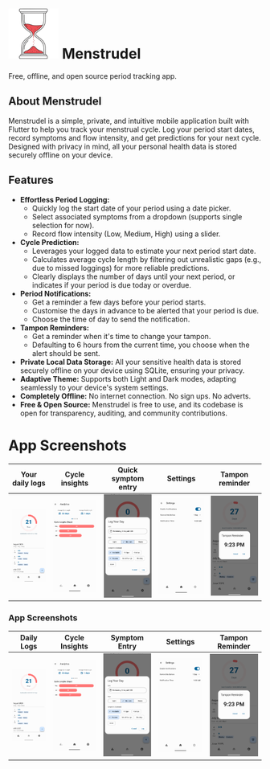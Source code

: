 # <img src="icon/Menstrudle_cropped.png" alt="Menstrudel App Icon" width="100"> Menstrudel 

Free, offline, and open source period tracking app.

## About Menstrudel

Menstrudel is a simple, private, and intuitive mobile application built with Flutter to help you track your menstrual cycle. Log your period start dates, record symptoms and flow intensity, and get predictions for your next cycle. Designed with privacy in mind, all your personal health data is stored securely offline on your device.

## Features

* **Effortless Period Logging:**
    * Quickly log the start date of your period using a date picker.
    * Select associated symptoms from a dropdown (supports single selection for now).
    * Record flow intensity (Low, Medium, High) using a slider.
* **Cycle Prediction:**
    * Leverages your logged data to estimate your next period start date.
    * Calculates average cycle length by filtering out unrealistic gaps (e.g., due to missed loggings) for more reliable predictions.
    * Clearly displays the number of days until your next period, or indicates if your period is due today or overdue.
* **Period Notifications:**
    * Get a reminder a few days before your period starts.
    * Customise the days in advance to be alerted that your period is due.
    * Choose the time of day to send the notification.
* **Tampon Reminders:**
    * Get a reminder when it's time to change your tampon.
    * Defaulting to 6 hours from the current time, you choose when the alert should be sent.
* **Private Local Data Storage:** All your sensitive health data is stored securely offline on your device using SQLite, ensuring your privacy.
* **Adaptive Theme:** Supports both Light and Dark modes, adapting seamlessly to your device's system settings.
* **Completely Offline:** No internet connection. No sign ups. No adverts.
* **Free & Open Source:** Menstrudel is free to use, and its codebase is open for transparency, auditing, and community contributions.

# App Screenshots

| Your daily logs | Cycle insights | Quick symptom entry | Settings | Tampon reminder |
|--------------|--------------|--------------|--------------|--------------|
| ![Log View](screenshots/v2.0.0/android/home.png) | ![Analytics View](screenshots/v2.0.0/android/analytics.png) | ![Symptom Entry Dialog](screenshots/v2.0.0/android/log.png) | ![Symptom Entry Dialog](screenshots/v2.0.0/android/settings.png) | ![Symptom Entry Dialog](screenshots/v2.0.0/android/reminder.png) |



### App Screenshots

| Daily Logs | Cycle Insights | Symptom Entry | Settings | Tampon Reminder |
| :---: | :---: | :---: | :---: | :---: |
| ![Log View](screenshots/v2.0.0/android/home.png) | ![Analytics View](screenshots/v2.0.0/android/analytics.png) | ![Symptom Entry Dialog](screenshots/v2.0.0/android/log.png) | ![Settings Dialog](screenshots/v2.0.0/android/settings.png) | ![Tampon Reminder Dialog](screenshots/v2.0.0/android/reminder.png) |
